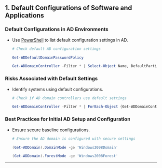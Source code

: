 ## 1. **Default Configurations of Software and Applications**

### **Default Configurations in AD Environments**

- Use [PowerShell](https://learn.microsoft.com/en-us/powershell/module/activedirectory/?view=windowsserver2019-ps) to list default configuration settings in AD.

	```powershell
	# Check default AD configuration settings
 
	Get-ADDefaultDomainPasswordPolicy
 
	Get-ADDomainController -Filter * | Select-Object Name, DefaultPartition
	```

### **Risks Associated with Default Settings**

- Identify systems using default configurations.

	```powershell
	# Check if AD domain controllers use default settings
 
	Get-ADDomainController -Filter * | ForEach-Object {Get-ADDomainControllerSettings -Identity $_.Name}
	```

### **Best Practices for Initial AD Setup and Configuration**

- Ensure secure baseline configurations.

	```powershell
	# Ensure the AD domain is configured with secure settings
 
	(Get-ADDomain).DomainMode -ge 'Windows2008Domain'
 
	(Get-ADDomain).ForestMode -ge 'Windows2008Forest'
	```

---
